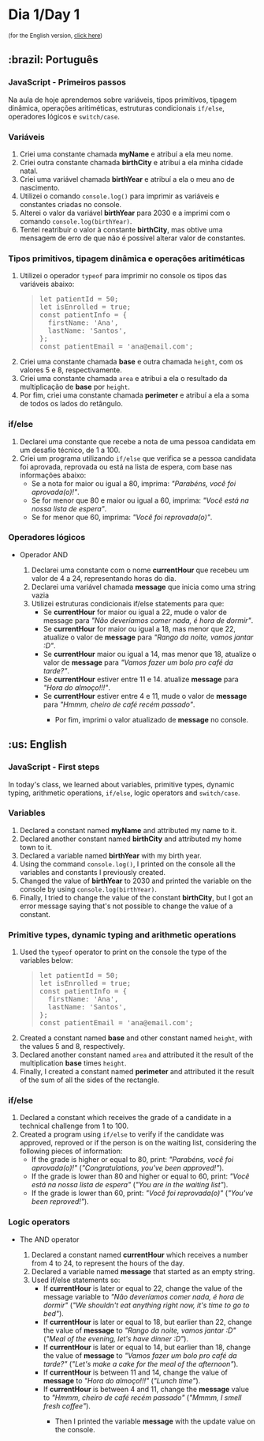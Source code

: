 # Dia 1/Day 1

<small>(for the English version, <a href="#en">click here</a>)</small>

<h2>:brazil: Português</h2>
<h3>JavaScript - Primeiros passos</h3>
<p>Na aula de hoje aprendemos sobre variáveis, tipos primitivos, tipagem dinâmica, operações aritiméticas, estruturas condicionais <code>if/else</code>, operadores lógicos e <code>switch/case</code>.</p>
<h3>Variáveis</h3>
<ol>
  <li>Criei uma constante chamada <strong>myName</strong> e atribuí a ela meu nome.</li>
  <li>Criei outra constante chamada <strong>birthCity</strong> e atribuí a ela minha cidade natal.</li>
  <li>Criei uma variável chamada <strong>birthYear</strong> e atribuí a ela o meu ano de nascimento.</li>
  <li>Utilizei o comando <code>console.log()</code> para imprimir as variáveis e constantes criadas no console.</li>
  <li>Alterei o valor da variável <strong>birthYear</strong> para 2030 e a imprimi com o comando <code>console.log(birthYear)</code>.</li>
  <li>Tentei reatribuir o valor à constante <strong>birthCity</strong>, mas obtive uma mensagem de erro de que não é possível alterar valor de constantes.</li>
</ol>
<h3>Tipos primitivos, tipagem dinâmica e operações aritiméticas</h3>
<ol>
  <li>Utilizei o operador <code>typeof</code> para imprimir no console os tipos das variáveis abaixo:
    <blockquote>
      <pre>
let patientId = 50;
let isEnrolled = true;
const patientInfo = {
  firstName: 'Ana',
  lastName: 'Santos',
};
const patientEmail = 'ana@email.com';</pre>
    </blockquote>
  <li>Criei uma constante chamada <strong>base</strong> e outra chamada <code>height</code>, com os valores 5 e 8, respectivamente.</li>
  <li>Criei uma constante chamada <code>area</code> e atribui a ela o resultado da multiplicação de <strong>base</strong> por <code>height</code>.</li>
  <li>Por fim, criei uma constante chamada <strong>perimeter</strong> e atribuí a ela a soma de todos os lados do retângulo.</li>
</ol>
<h3>if/else</h3>
<ol>
  <li>Declarei uma constante que recebe a nota de uma pessoa candidata em um desafio técnico, de 1 a 100.</li>
  <li>Criei um programa utilizando <code>if/else</code> que verifica se a pessoa candidata foi aprovada, reprovada ou está na lista de espera, com base nas informações abaixo:
    <ul>
      <li>Se a nota for maior ou igual a 80, imprima: <em>"Parabéns, você foi aprovada(o)!"</em>.</li>
      <li>Se for menor que 80 e maior ou igual a 60, imprima: <em>"Você está na nossa lista de espera"</em>.</li>
      <li>Se for menor que 60, imprima: <em>"Você foi reprovada(o)"</em>.</li>
    </ul>
  </li>
</ol>
<h3>Operadores lógicos</h3>
<ul>
  <li>Operador AND</li>
    <ol>
      <li>Declarei uma constante com o nome <strong>currentHour</strong> que recebeu um valor de 4 a 24, representando horas do dia.</li>
      <li>Declarei uma variável chamada <strong>message</strong> que inicia como uma string vazia</li>
      <li>Utilizei estruturas condicionais if/else statements para que:
        <ul>
          <li>Se <strong>currentHour</strong> for maior ou igual a 22, mude o valor de <string>message</string> para <em>"Não deveríamos comer nada, é hora de dormir"</em>.</li>
          <li>Se <strong>currentHour</strong> for maior ou igual a 18, mas menor que 22, atualize o valor de <strong>message</strong> para <em>"Rango da noite, vamos jantar :D"</em>.</li>
          <li>Se <strong>currentHour</strong> maior ou igual a 14, mas menor que 18, atualize o valor de <strong>message</strong> para <em>"Vamos fazer um bolo pro café da tarde?"</em>.</li>
          <li>Se <strong>currentHour</strong> estiver entre 11 e 14. atualize <strong>message</strong> para <em>"Hora do almoço!!!"</em>.</li>
          <li>Se <strong>currentHour</strong> estiver entre 4 e 11, mude o valor de <strong>message</strong> para <em>"Hmmm, cheiro de café recém passado"</em>.</li>
        <ul>
      </li>
      <li>Por fim, imprimi o valor atualizado de <strong>message</strong> no console.</li>
    </ol>
</ul>


<h2 id="en">:us: English</h2>
<h3>JavaScript - First steps</h3>
<p>In today's class, we learned about variables, primitive types, dynamic typing, arithmetic operations, <code>if/else</code>, logic operators and <code>switch/case</code>.</p>
<h3>Variables</h3>
<ol>
  <li>Declared a constant named <strong>myName</strong> and attributed my name to it.</li>
  <li>Declared another constant named <strong>birthCity</strong> and attributed my home town to it.</li>
  <li>Declared a variable named <strong>birthYear</strong> with my birth year.</li>
  <li>Using the command <code>console.log()</code>, I printed on the console all the variables and constants I previously created.</li>
  <li>Changed the value of <strong>birthYear</strong> to 2030 and printed the variable on the console by using <code>console.log(birthYear)</code>.</li>
  <li>Finally, I tried to change the value of the constant <strong>birthCity</strong>, but I got an error message saying that's not possible to change the value of a constant.</li>
</ol>
<h3>Primitive types, dynamic typing and arithmetic operations</h3>
<ol>
  <li>Used the <code>typeof</code> operator to print on the console the type of the variables below:
    <blockquote>
      <pre>
let patientId = 50;
let isEnrolled = true;
const patientInfo = {
  firstName: 'Ana',
  lastName: 'Santos',
};
const patientEmail = 'ana@email.com';</pre>
    </blockquote>
  <li>Created a constant named <strong>base</strong> and other constant named <code>height</code>, with the values ​​5 and 8, respectively.</li>
  <li>Declared another constant named <code>area</code> and attributed it the result of the multiplication <strong>base</strong> times <code>height</code>.</li>
  <li>Finally, I created a constant named <strong>perimeter</strong> and attributed it the result of the sum of all the sides of the rectangle.</li>
</ol>
<h3>if/else</h3>
<ol>
  <li>Declared a constant which receives the grade of a candidate in a technical challenge from 1 to 100.</li>
  <li>Created a program using <code>if/else</code> to verify if the candidate was approved, reproved or if the person is on the waiting list, considering the following pieces of information:
    <ul>
      <li>If the grade is higher or equal to 80, print: <em>"Parabéns, você foi aprovada(o)!"</em> (<em>"Congratulations, you've been approved!"</em>).</li>
      <li>If the grade is lower than 80 and higher or equal to 60, print: <em>"Você está na nossa lista de espera"</em> (<em>"You are in the waiting list"</em>).</li>
      <li>If the grade is lower than 60, print: <em>"Você foi reprovada(o)"</em> (<em>"You've been reproved!"</em>).</li>
    </ul>
  </li>
</ol>
<h3>Logic operators</h3>
<ul>
  <li>The AND operator</li>
    <ol>
      <li>Declared a constant named <strong>currentHour</strong> which receives a number from 4 to 24, to represent the hours of the day.</li>
      <li>Declared a variable named <strong>message</strong> that started as an empty string.</li>
      <li>Used if/else statements so:
        <ul>
          <li>If <strong>currentHour</strong> is later or equal to 22, change the value of the <string>message</string> variable to <em>"Não deveríamos comer nada, é hora de dormir"</em> (<em>"We shouldn't eat anything right now, it's time to go to bed"</em>).</li>
          <li>If <strong>currentHour</strong> is later or equal to 18, but earlier than 22, change the value of <strong>message</strong> to <em>"Rango da noite, vamos jantar :D"</em> (<em>"Meal of the evening, let's have dinner :D"</em>).</li>
          <li>If <strong>currentHour</strong> is later or equal to 14, but earlier than 18, change the value of <strong>message</strong> to <em>"Vamos fazer um bolo pro café da tarde?"</em> (<em>"Let's make a cake for the meal of the afternoon"</em>).</li>
          <li>If <strong>currentHour</strong> is between 11 and 14, change the value of <strong>message</strong> to <em>"Hora do almoço!!!"</em> (<em>"Lunch time"</em>).</li>
          <li>If <strong>currentHour</strong> is between 4 and 11, change the <strong>message</strong> value to <em>"Hmmm, cheiro de café recém passado"</em> (<em>"Mmmm, I smell fresh coffee"</em>).</li>
        <ul>
      </li>
      <li>Then I printed the variable <strong>message</strong> with the update value on the console.</li>
    </ol>
</ul>